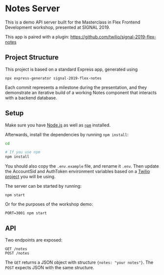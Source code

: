 # Notes Server

This is a demo API server built for the Masterclass in Flex Frontend Development workshop, presented at SIGNAL 2019.

This app is paired with a plugin: https://github.com/twilio/signal-2019-flex-notes

## Project Structure

This project is based on a standard Express app, generated using

```
npx express-generator signal-2019-flex-notes
```

Each commit represents a milestone during the presentation, and they demonstrate an iterative build of a working Notes component that interacts with a backend database.

## Setup

Make sure you have [Node.js](https://nodejs.org/) as well as [`npm`](https://npmjs.com/) installed.

Afterwards, install the dependencies by running `npm install`:

```bash
cd 

# If you use npm
npm install
```

You should also copy the `.env.example` file, and rename it `.env`. Then update the AccountSid and AuthToken environment variables based on a [Twilio project](https://twilio.com/console) you will be using.

The server can be started by running:

```
npm start
```

Or for the purposes of the workshop demo:

```
PORT=3001 npm start
```

## API

Two endpoints are exposed:

```
GET /notes
POST /notes
```

The `GET` returns a JSON object with structure `{notes: "your notes"}`. The `POST` expects JSON with the same structure. 

